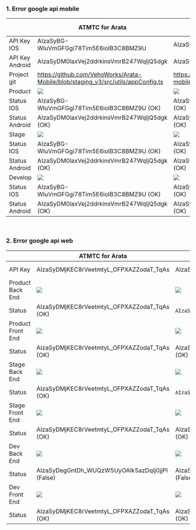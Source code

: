 ### 1. Error google api mobile
| | ATMTC for Arata | ATMTC for GLA | ATMTC for Yamapan | ATMTC demo(2/9/2022) | ATMTC for Daisei-Souko-Allocate | ATMTC for Centlex | ATMTC for MSJ |
| ------ | ------ | ------ | ------ | ------ | ------ | ------ | ------ |
| API Key IOS     | AIzaSyBG-WluVmGFGgi78Tim5E6ioIB3C8BMZ9U | AIzaSyAlWfiOYIbs9V02ZbZxcDlS5KNBv_TqA9U | AIzaSyCeIZL9iZQX-xacY0evlvpsg2u0kmga3GE | NONE | AIzaSyBji1_-FCxvEnWDhjqXKeAiqu6NTSbtCwI | AIzaSyBHJHoGRpPGJEM-O3Ey6BQ7jegY3eI08nQ | AIzaSyARzMomyrVuNDMNWA1ymjZqz8otRjfH1B4 |
| API Key Android | AIzaSyDM0laxVej2ddrkinsVmrB247WqIjQ5dgk | AIzaSyCV0zP51vYEtndrYN_68UlybxcYTLBAMZ8 | AIzaSyAEB8bdWh1wE14jD2rBPw49y1rvw46yOeE | NONE | AIzaSyCtU84glJty7NRZh4J51KCBRwSPi2Hul8w | AIzaSyANoDl9Tw3VzX0V7C0diyxfPlbw6Za5nqA | AIzaSyA0KRWmnabRUk2z40ZbDcWShpeKlvL-dCo |
| Project git     | https://github.com/VehoWorks/Arata-Mobile/blob/staging_v3/src/utils/appConfig.ts | https://github.com/VehoWorks/gac-mobile/blob/product/src/utils/appConfig.ts | https://github.com/thubkit/ATMTC-Yamapan-Mobile/blob/product/src/utils/appConfig.ts | NONE | https://github.com/VehoWorks/ATMTC_Sokou_Mobile/blob/staging/src/utils/appConfig.ts | https://github.com/VehoWorks/ATMTC-Centlex-Mobile/blob/staging/src/utils/appConfig.ts | https://github.com/VehoWorks/atmtc-msj-mobile/blob/staging/src/utils/appConfig.ts |
| Product         | ![](https://res.cloudinary.com/do5mcnq9w/image/upload/v1695092761/error_api_google/arata/Moblie/Api_key_product_ios_android_arata.png) | ![](https://res.cloudinary.com/do5mcnq9w/image/upload/v1695095472/error_api_google/GLA/Mobie/Api_key_product_ios_android_gla.png) | ![](https://res.cloudinary.com/do5mcnq9w/image/upload/v1695099051/error_api_google/Yamapan/Moblie/Api_key_product_ios_android_yamapan.png) | NONE | NONE | ![](https://res.cloudinary.com/do5mcnq9w/image/upload/v1698910954/error_api_google/Cenlex/Moblie/centlex-mobile-product.png) | ![](https://res.cloudinary.com/do5mcnq9w/image/upload/v1698910989/error_api_google/msj/Moblie/msj-mobile-product.png) |
| Status IOS      | AIzaSyBG-WluVmGFGgi78Tim5E6ioIB3C8BMZ9U (OK) | AIzaSyAlWfiOYIbs9V02ZbZxcDlS5KNBv_TqA9U (OK) | AIzaSyCeIZL9iZQX-xacY0evlvpsg2u0kmga3GE (OK) | NONE | NONE | AIzaSyAlWfiOYIbs9V02ZbZxcDlS5KNBv_TqA9U (False) | AIzaSyBG-WluVmGFGgi78Tim5E6ioIB3C8BMZ9U (False) |
| Status Android  | AIzaSyDM0laxVej2ddrkinsVmrB247WqIjQ5dgk (OK) | AIzaSyCV0zP51vYEtndrYN_68UlybxcYTLBAMZ8 (OK) | AIzaSyAEB8bdWh1wE14jD2rBPw49y1rvw46yOeE (OK) | NONE | NONE | AIzaSyCV0zP51vYEtndrYN_68UlybxcYTLBAMZ8 (False) | AIzaSyDM0laxVej2ddrkinsVmrB247WqIjQ5dgk (False) |
| Stage           | ![](https://res.cloudinary.com/do5mcnq9w/image/upload/v1695092280/error_api_google/arata/Moblie/Api_key_stage_ios_android_arata.png) | ![](https://res.cloudinary.com/do5mcnq9w/image/upload/v1695095678/error_api_google/GLA/Mobie/Api_key_stage_ios_android_gla.png) | ![](https://res.cloudinary.com/do5mcnq9w/image/upload/v1695099229/error_api_google/Yamapan/Moblie/Api_key_stage_ios_android_yamapan.png) | NONE | ![](https://res.cloudinary.com/do5mcnq9w/image/upload/v1698911052/error_api_google/Souko/Moblie/souko-mobile-staging.png) | ![](https://res.cloudinary.com/do5mcnq9w/image/upload/v1698910802/error_api_google/Cenlex/Moblie/centlex-mobile-staging.png) | ![](https://res.cloudinary.com/do5mcnq9w/image/upload/v1698910897/error_api_google/msj/Moblie/msj-mobile-staging.png) |
| Status IOS      | AIzaSyBG-WluVmGFGgi78Tim5E6ioIB3C8BMZ9U (OK) | AIzaSyAlWfiOYIbs9V02ZbZxcDlS5KNBv_TqA9U (OK) | AIzaSyCeIZL9iZQX-xacY0evlvpsg2u0kmga3GE (OK) | NONE | AIzaSyBji1_-FCxvEnWDhjqXKeAiqu6NTSbtCwI (OK) | AIzaSyBHJHoGRpPGJEM-O3Ey6BQ7jegY3eI08nQ (OK) | AIzaSyARzMomyrVuNDMNWA1ymjZqz8otRjfH1B4 (OK) |
| Status Android  | AIzaSyDM0laxVej2ddrkinsVmrB247WqIjQ5dgk (OK) | AIzaSyCV0zP51vYEtndrYN_68UlybxcYTLBAMZ8 (OK) | AIzaSyAEB8bdWh1wE14jD2rBPw49y1rvw46yOeE(OK) | NONE | AIzaSyCtU84glJty7NRZh4J51KCBRwSPi2Hul8w (OK) | AIzaSyANoDl9Tw3VzX0V7C0diyxfPlbw6Za5nqA (OK) | AIzaSyA0KRWmnabRUk2z40ZbDcWShpeKlvL-dCo (OK) |
| Develop         | ![](https://res.cloudinary.com/do5mcnq9w/image/upload/v1700107745/error_api_google/arata/Moblie/Api_key_dev_ios_android_arata.png) | ![](https://res.cloudinary.com/do5mcnq9w/image/upload/v1700107697/error_api_google/GLA/Mobie/Api_key_dev_ios_android_gla.png) | ![](https://res.cloudinary.com/do5mcnq9w/image/upload/v1700107634/error_api_google/Yamapan/Moblie/Api_key_dev_ios_android_yamapan.png) | NONE | ![](https://res.cloudinary.com/do5mcnq9w/image/upload/v1698911026/error_api_google/Souko/Moblie/souko-mobile-develop.png) | ![](https://res.cloudinary.com/do5mcnq9w/image/upload/v1698910760/error_api_google/Cenlex/Moblie/centlex-mobile-dev.png) | ![](https://res.cloudinary.com/do5mcnq9w/image/upload/v1698910861/error_api_google/msj/Moblie/msj-mobile-dev.png) |
| Status IOS      | AIzaSyBG-WluVmGFGgi78Tim5E6ioIB3C8BMZ9U (OK) | AIzaSyAlWfiOYIbs9V02ZbZxcDlS5KNBv_TqA9U (OK) | AIzaSyCeIZL9iZQX-xacY0evlvpsg2u0kmga3GE (OK) | NONE | AIzaSyBji1_-FCxvEnWDhjqXKeAiqu6NTSbtCwI (OK) | AIzaSyBHJHoGRpPGJEM-O3Ey6BQ7jegY3eI08nQ (OK) | AIzaSyARzMomyrVuNDMNWA1ymjZqz8otRjfH1B4 (OK) |
| Status Android  | AIzaSyDM0laxVej2ddrkinsVmrB247WqIjQ5dgk (OK) | AIzaSyCV0zP51vYEtndrYN_68UlybxcYTLBAMZ8 (OK) | AIzaSyAEB8bdWh1wE14jD2rBPw49y1rvw46yOeE (OK) | NONE | AIzaSyCtU84glJty7NRZh4J51KCBRwSPi2Hul8w (OK) | AIzaSyANoDl9Tw3VzX0V7C0diyxfPlbw6Za5nqA (OK) | 	AIzaSyA0KRWmnabRUk2z40ZbDcWShpeKlvL-dCo (OK) |
​
### 2. Error google api web
| | ATMTC for Arata | ATMTC for GLA | ATMTC for Yamapan | ATMTC demo(2/9/2022) | ATMTC for Daisei-Souko-Allocate | ATMTC for Centlex | ATMTC for MSJ |
| ------ | ------ | ------ | ------ | ------ | ------ | ------ |------ |
| API Key | AIzaSyDMjKEC8rVeetmtyL_OFPXAZZodaT_TqAs | AIzaSyBLnY9PyZ5RFTAUhF5ABPmOudMcq9gYssM | AIzaSyCniZPkuUi6D-qsM72yZyqpoZAjANXg-u0 | AIzaSyBEWcIRCJUaKa8-0Y1bxki0DvnMVDCMIZQ | AIzaSyDXxeDT6gksADYl_hZH4zrwkCDnCki8LjQ | AIzaSyBP11piLBStXdoGhMMzGxCU5h_bmnU5Wgw | AIzaSyCvrMzntUVm_Uza11vp6enXYs4e2vblaXE |
| Product Back End  | ![](https://res.cloudinary.com/do5mcnq9w/image/upload/v1695094370/error_api_google/arata/Back%20End/arata_back_end_product.png) | ![](https://res.cloudinary.com/do5mcnq9w/image/upload/v1695097802/error_api_google/GLA/Back%20end/gla_back_end_product.png) | ![](https://res.cloudinary.com/do5mcnq9w/image/upload/v1698743795/error_api_google/Yamapan/Back%20end/yamapan_back_end_product.png) |
| Status  | AIzaSyDMjKEC8rVeetmtyL_OFPXAZZodaT_TqAs (OK) | `AIzaSyDegGntDh_WUQzW5UyOAIk5azDqIj0jjPI` (False) | `AIzaSyDegGntDh_WUQzW5UyOAIk5azDqIj0jjPI` (False) |
| Product Front End  | ![](https://res.cloudinary.com/do5mcnq9w/image/upload/v1695094656/error_api_google/arata/Front%20End/arata_front_end_product.png) | ![](https://res.cloudinary.com/do5mcnq9w/image/upload/v1695098058/error_api_google/GLA/Front%20end/gla_front_end_product.png) | ![](https://res.cloudinary.com/do5mcnq9w/image/upload/v1698744096/error_api_google/Yamapan/Front%20end/yamapan_front_end_product.png) |
| Status  | AIzaSyDMjKEC8rVeetmtyL_OFPXAZZodaT_TqAs (OK) | AIzaSyBLnY9PyZ5RFTAUhF5ABPmOudMcq9gYssM (OK) | `AIzaSyDegGntDh_WUQzW5UyOAIk5azDqIj0jjPI` (False) |
| Stage Back End  | ![](https://res.cloudinary.com/do5mcnq9w/image/upload/v1695094794/error_api_google/arata/Back%20End/arata_back_end_stage.png)   | ![](https://res.cloudinary.com/do5mcnq9w/image/upload/v1695098308/error_api_google/GLA/Back%20end/gla_back_end_stage.png) | NONE | | ![](https://res.cloudinary.com/do5mcnq9w/image/upload/v1698896051/error_api_google/Souko/BackEnd/souko_back_end_stage.png)  |
| Status  | AIzaSyDMjKEC8rVeetmtyL_OFPXAZZodaT_TqAs (OK) | `AIzaSyDegGntDh_WUQzW5UyOAIk5azDqIj0jjPI` (False) | NONE |   | `AIzaSyDXxeDT6gksADYl_hZH4zrwkCDnCki8LjQ` (142) (OK) |
| Stage Front End  | ![](https://res.cloudinary.com/do5mcnq9w/image/upload/v1695094903/error_api_google/arata/Front%20End/arata_front_end_stage.png) | ![](https://res.cloudinary.com/do5mcnq9w/image/upload/v1695098421/error_api_google/GLA/Front%20end/gla_front_end_stage.png) | NONE |  | ![](https://res.cloudinary.com/do5mcnq9w/image/upload/v1698896464/error_api_google/Souko/FrontEnd/souko_front_end_stage.png) |
| Status  | AIzaSyDMjKEC8rVeetmtyL_OFPXAZZodaT_TqAs (OK) | AIzaSyBLnY9PyZ5RFTAUhF5ABPmOudMcq9gYssM (OK) | NONE | | AIzaSyDXxeDT6gksADYl_hZH4zrwkCDnCki8LjQ (OK) |
| Dev Back End | ![](https://res.cloudinary.com/do5mcnq9w/image/upload/v1700120596/error_api_google/arata/Back%20End/arata_back_end_dev.png) | ![](https://res.cloudinary.com/do5mcnq9w/image/upload/v1700120671/error_api_google/GLA/Back%20end/gla_back_end_dev.png) | ![](https://res.cloudinary.com/do5mcnq9w/image/upload/v1700120752/error_api_google/Yamapan/Back%20end/yamapan_back_end_dev.png) | | ![](https://res.cloudinary.com/do5mcnq9w/image/upload/v1698899411/error_api_google/Souko/BackEnd/souko_back_end_dev.png)    | ![](https://res.cloudinary.com/do5mcnq9w/image/upload/v1698899134/error_api_google/Cenlex/Backend/centlex_back_end_dev.png.png) | ![](https://res.cloudinary.com/do5mcnq9w/image/upload/v1698899299/error_api_google/msj/BackEnd/msj_back_end_dev.png) |
| Status | AIzaSyDegGntDh_WUQzW5UyOAIk5azDqIj0jjPI (False) | AIzaSyDegGntDh_WUQzW5UyOAIk5azDqIj0jjPI (False) | AIzaSyCniZPkuUi6D-qsM72yZyqpoZAjANXg-u0 (OK) | | AIzaSyDXxeDT6gksADYl_hZH4zrwkCDnCki8LjQ(OK) | AIzaSyBP11piLBStXdoGhMMzGxCU5h_bmnU5Wgw(OK) | AIzaSyCvrMzntUVm_Uza11vp6enXYs4e2vblaXE(OK) |
| Dev Front End | ![](https://res.cloudinary.com/do5mcnq9w/image/upload/v1700120631/error_api_google/arata/Front%20End/arata_front_end_dev.png) | ![](https://res.cloudinary.com/do5mcnq9w/image/upload/v1700120705/error_api_google/GLA/Front%20end/gla_front_end_dev.png) | ![](https://res.cloudinary.com/do5mcnq9w/image/upload/v1700120782/error_api_google/Yamapan/Front%20end/yamapan_front_end_dev.png)   | | ![](https://res.cloudinary.com/do5mcnq9w/image/upload/v1698899443/error_api_google/Souko/FrontEnd/souko_front_end_dev.png)  | ![](https://res.cloudinary.com/do5mcnq9w/image/upload/v1698899220/error_api_google/Cenlex/FrontEnd/centlex_front_end_dev.png.png) | ![](https://res.cloudinary.com/do5mcnq9w/image/upload/v1698899355/error_api_google/msj/FrontEnd/msj_front_end_dev.png) |
| Status |   AIzaSyDMjKEC8rVeetmtyL_OFPXAZZodaT_TqAs (OK)   | AIzaSyBLnY9PyZ5RFTAUhF5ABPmOudMcq9gYssM (OK) | AIzaSyCniZPkuUi6D-qsM72yZyqpoZAjANXg-u0 (OK) | | AIzaSyDXxeDT6gksADYl_hZH4zrwkCDnCki8LjQ(OK) | AIzaSyBP11piLBStXdoGhMMzGxCU5h_bmnU5Wgw(OK) | AIzaSyCvrMzntUVm_Uza11vp6enXYs4e2vblaXE(OK) |
